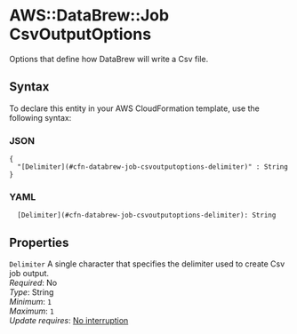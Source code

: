 # AWS::DataBrew::Job CsvOutputOptions<a name="aws-properties-databrew-job-csvoutputoptions"></a>

Options that define how DataBrew will write a Csv file\.

## Syntax<a name="aws-properties-databrew-job-csvoutputoptions-syntax"></a>

To declare this entity in your AWS CloudFormation template, use the following syntax:

### JSON<a name="aws-properties-databrew-job-csvoutputoptions-syntax.json"></a>

```
{
  "[Delimiter](#cfn-databrew-job-csvoutputoptions-delimiter)" : String
}
```

### YAML<a name="aws-properties-databrew-job-csvoutputoptions-syntax.yaml"></a>

```
  [Delimiter](#cfn-databrew-job-csvoutputoptions-delimiter): String
```

## Properties<a name="aws-properties-databrew-job-csvoutputoptions-properties"></a>

`Delimiter`  <a name="cfn-databrew-job-csvoutputoptions-delimiter"></a>
A single character that specifies the delimiter used to create Csv job output\.  
*Required*: No  
*Type*: String  
*Minimum*: `1`  
*Maximum*: `1`  
*Update requires*: [No interruption](https://docs.aws.amazon.com/AWSCloudFormation/latest/UserGuide/using-cfn-updating-stacks-update-behaviors.html#update-no-interrupt)
